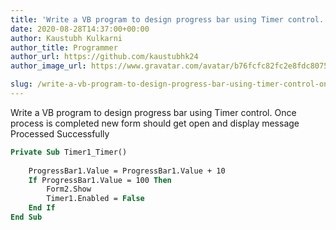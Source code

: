 ```yaml
---
title: 'Write a VB program to design progress bar using Timer control. Once process is completed new form should get open and display message  Processed Successfully '
date: 2020-08-28T14:37:00+00:00
author: Kaustubh Kulkarni
author_title: Programmer
author_url: https://github.com/kaustubhk24
author_image_url: https://www.gravatar.com/avatar/b76fcfc82fc2e8fdc8075636f1735f61?s=200

slug: /write-a-vb-program-to-design-progress-bar-using-timer-control-once-process-is-completed-new-form-should-get-open-and-display-message-processed-successfully/
---
```

Write a VB program to design progress bar using Timer control. Once process is completed new form should get open and display message  Processed Successfully  


```vb title="file.vb"
Private Sub Timer1_Timer()  
  
	ProgressBar1.Value = ProgressBar1.Value + 10  
	If ProgressBar1.Value = 100 Then  
		Form2.Show  
		Timer1.Enabled = False  
	End If  
End Sub  
  
  
  

```
